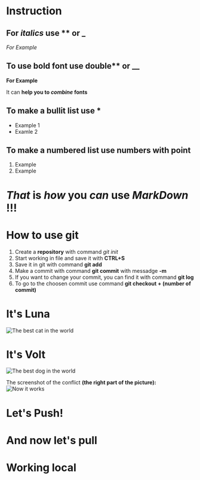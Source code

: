 # Instruction

## For *italics* use ** or _
_For *Example*_

## To use bold font use double** or __
__For **Example**__

It can __help you to *combine* fonts__

## To make a bullit list use *
* Example 1
* Examle 2

## To make a numbered list use numbers with point
1. Example
2. Example

# *That* **is** *how* **you** *can* **use** *MarkDown* **!!!**

# How to use **git**
1. Create a **repository** with command *git init*
2. Start working in file and save it with **CTRL+S**
3. Save it in git with command **git add**
4. Make a commit with command **git commit** with messadge **-m**
5. If you want to change your commit, you can find it with command **git log**
6. To go to the choosen commit use command **git checkout + (number of commit)**

# It's Luna
![The best cat in the world](Luna.jpg)
# It's Volt
![The best dog in the world](Volt.jpg)


The screenshot of the conflict __(the right part of the picture):__
![Now it works](Conflict.jpg)

# Let's Push!

# And now let's pull


# Working local